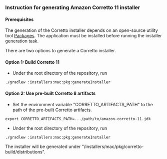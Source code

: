### Instruction for generating Amazon Corretto 11 installer

#### Prerequisites

The generation of the Corretto installer depends on an open-source utility tool [Packages](http://s.sudre.free.fr/Software/Packages/about.html).
The application must be installed before running the installer generation task.

There are two options to generate a Corretto installer.

#### Option 1: Build Corretto 11
* Under the root directory of the repository, run
```
./gradlew :installers:mac:pkg:generateInstaller
```

#### Option 2: Use pre-built Corretto 8 artifacts
* Set the environment variable "CORRETTO_ARTIFACTS_PATH" to the path of the pre-built Corretto artifacts.
```
export CORRETTO_ARTIFACTS_PATH=.../path/to/amazon-corretto-11.jdk
```
* Under the root directory of the repository, run
```
./gradlew :installers:mac:pkg:generateInstaller
```

The installer will be generated under "<repo-root>/installers/mac/pkg/corretto-build/distributions".
